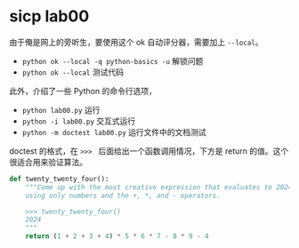 # sicp lab00

<!--more-->

由于俺是网上的旁听生，要使用这个 ok 自动评分器，需要加上 `--local`。
- `python ok --local -q python-basics -u` 解锁问题
- `python ok --local` 测试代码

此外，介绍了一些 Python 的命令行选项，
- `python lab00.py` 运行
- `python -i lab00.py` 交互式运行
- `python -m doctest lab00.py` 运行文件中的文档测试

doctest 的格式，在 `>>> ` 后面给出一个函数调用情况，下方是 return 的值。这个很适合用来验证算法。
```python
def twenty_twenty_four():
    """Come up with the most creative expression that evaluates to 2024
    using only numbers and the +, *, and - operators.

    >>> twenty_twenty_four()
    2024
    """
    return (1 + 2 + 3 + 4) * 5 * 6 * 7 - 8 * 9 - 4 
```
